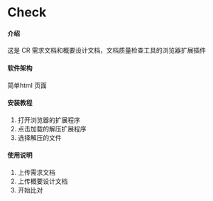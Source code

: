 # Check

#### 介绍
这是 CR 需求文档和概要设计文档，文档质量检查工具的浏览器扩展插件

#### 软件架构
简单html 页面


#### 安装教程

1.  打开浏览器的扩展程序
2.  点击加载的解压扩展程序
3.  选择解压的文件

#### 使用说明

1.  上传需求文档
2.  上传概要设计文档
3.  开始比对
